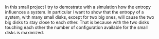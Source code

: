 In this small project I try to demostrate with a simulation how the entropy influences a system. In particular I want to show that the entropy of a system, with many small disks, except for two big ones, will cause the two big disks to stay close to each other. That is because with the two disks touching each other the number of configuration available for the small disks is maximized.
